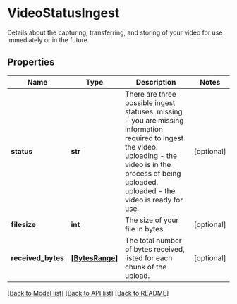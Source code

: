 # VideoStatusIngest

Details about the capturing, transferring, and storing of your video for use immediately or in the future.
## Properties
Name | Type | Description | Notes
------------ | ------------- | ------------- | -------------
**status** | **str** | There are three possible ingest statuses. missing - you are missing information required to ingest the video. uploading - the video is in the process of being uploaded. uploaded - the video is ready for use. | [optional] 
**filesize** | **int** | The size of your file in bytes. | [optional] 
**received_bytes** | [**[BytesRange]**](BytesRange.md) | The total number of bytes received, listed for each chunk of the upload. | [optional] 

[[Back to Model list]](../README.md#documentation-for-models) [[Back to API list]](../README.md#documentation-for-api-endpoints) [[Back to README]](../README.md)



